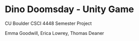 # Dino Doomsday - Unity Game
CU Boulder CSCI 4448 Semester Project

Emma Goodwill, Erica Lowrey, Thomas Deaner
